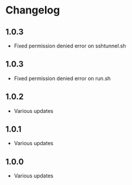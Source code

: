 # Changelog

## 1.0.3

- Fixed permission denied error on sshtunnel.sh

## 1.0.3

- Fixed permission denied error on run.sh

## 1.0.2

- Various updates

## 1.0.1

- Various updates

## 1.0.0

- Various updates
